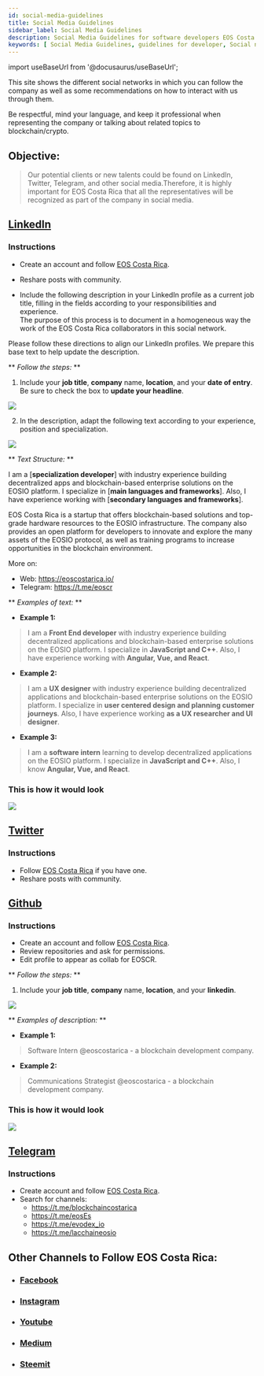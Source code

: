 ```yaml
---
id: social-media-guidelines
title: Social Media Guidelines
sidebar_label: Social Media Guidelines
description: Social Media Guidelines for software developers EOS Costa Rica
keywords: [ Social Media Guidelines, guidelines for developer, Social networks guidelines, Social networks EOS]
---
```


import useBaseUrl from '@docusaurus/useBaseUrl';

This site shows the different social networks in which you can follow the company as well as some recommendations on how to interact with us through them.

Be respectful, mind your language, and keep it professional when representing the company or talking about related topics to blockchain/crypto.

## **Objective:**
>Our potential clients or new talents could be found on LinkedIn, Twitter, Telegram, and other social media.Therefore, it is highly important for EOS Costa Rica that all the representatives will be recognized as part of the company in social media.

## [LinkedIn](https://www.linkedin.com/company/eoscostarica/)

### **Instructions**

- Create an account and follow [EOS Costa Rica](https://www.linkedin.com/company/eoscostarica/).

- Reshare posts with community.

- Include the following description in your LinkedIn profile as a current job title, filling in the fields according to your responsibilities and experience.  
The purpose of this process is to document in a homogeneous way the work of the EOS Costa Rica collaborators in this social network.  


Please follow these directions to align our LinkedIn profiles. We prepare this base text to help update the description.  

** *Follow the steps:* **


1. Include your **job title**, **company** name, **location**, and your **date of entry**.
Be sure to check the box to **update your headline**.

<div style={{  textAlign: "center" }}>
    <img style={{ width:"70%" }} src={ useBaseUrl("/img/social-media/LinkedExperiencia.png") } />
</div>


2. In the description, adapt the following text according to your experience, position and
specialization.

<div style={{  textAlign: "center" }}>
    <img  src={ useBaseUrl("/img/social-media/LinkedDescripcion.png") } />
</div>




** *Text Structure:* **

I am a [**specialization developer**] with industry experience building decentralized apps and blockchain-based enterprise solutions on the EOSIO platform. I specialize in [**main languages and frameworks**]. Also, I have experience working with [**secondary languages and frameworks**].  


EOS Costa Rica is a startup that offers blockchain-based solutions and top-grade hardware resources to the EOSIO infrastructure. The company also provides an open platform for developers to innovate and explore the many assets of the EOSIO protocol, as well as training programs to increase opportunities in the blockchain environment.  

More on:
- Web: https://eoscostarica.io/
- Telegram: https://t.me/eoscr

** *Examples of text:* **

- **Example 1:**  
>I am a **Front End developer** with industry experience building decentralized applications and blockchain-based enterprise solutions on the EOSIO platform. I specialize in **JavaScript and C++**. Also, I have experience working with **Angular, Vue, and React**.  

- **Example 2:**  
>I am a **UX designer** with industry experience building decentralized applications and blockchain-based enterprise solutions on the EOSIO platform. I specialize in **user centered design and planning customer journeys**. Also, I have experience working **as a UX researcher and UI designer**.

- **Example 3:**  
>I am a **software intern** learning to develop decentralized applications on the EOSIO platform. I specialize in **JavaScript and C++**. Also, I know **Angular, Vue, and React**.  

### **This is how it would look**

<div style={{  textAlign: "center" }}>
    <img  src={  useBaseUrl("/img/social-media/LinkedResultado.png") } />
</div>


## [Twitter](https://twitter.com/EOSCostaRica)

### **Instructions**  
- Follow [EOS Costa Rica](https://twitter.com/EOSCostaRica) if you have one.
- Reshare posts with community.

## [Github](https://github.com/eoscostarica)

### **Instructions** 
- Create an account and follow [EOS Costa Rica](https://github.com/eoscostarica).
- Review repositories and ask for permissions.
- Edit profile to appear as collab for EOSCR.

** *Follow the steps:* **
1. Include your **job title**, **company** name, **location**, and your **linkedin**.

<div style={{  textAlign: "center" }}>
    <img  src={ useBaseUrl("/img/social-media/GithubEstado.png") } />
</div>

** *Examples of description:* **

- **Example 1:**  
>Software Intern  @eoscostarica - a blockchain development company.

- **Example 2:**  
>Communications Strategist @eoscostarica - a blockchain development company.

### **This is how it would look**
<div style={{  textAlign: "center" }}>
    <img  src={  useBaseUrl("/img/social-media/GitHubResultado.png") } />
</div>


## [Telegram](https://t.me/eoscr)

### **Instructions**  
- Create account and follow [EOS Costa Rica](https://t.me/eoscr).
- Search for channels:
    - https://t.me/blockchaincostarica
    - https://t.me/eosEs 
    - https://t.me/evodex_io 
    - https://t.me/lacchaineosio

## Other Channels to Follow EOS Costa Rica:
- ### [Facebook](https://www.facebook.com/costaricaeos)
- ### [Instagram](https://www.instagram.com/eoscostarica/)
- ### [Youtube](https://www.youtube.com/channel/UCvYinCH3O1iKpi-_dNfQAGQ)
- ### [Medium](https://eoscostarica.medium.com)
- ### [Steemit](https://steemit.com/@eos-costarica)


